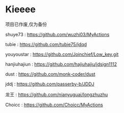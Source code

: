 # Kieeee


项目已作废,仅为备份


shuye73   :  https://github.com/wuzhi03/MyActions

tubie :   https://github.com/tubie75/jdqd

youyoustar : https://github.com/Joinchief/Low_key.git

hanjiuhajiun  : https://github.com/hajiuhajiu/jdsign1112

dust :  https://github.com/monk-coder/dust

jddj  :  https://github.com/passerby-b/JDDJ

龙王 :  https://github.com/nianyuguai/longzhuzhu

Choicc  :   https://github.com/Choicc/MyActions

